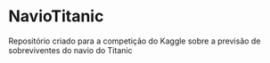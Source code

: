 # NavioTitanic
Repositório criado para a competição do Kaggle sobre a previsão de sobreviventes do navio do Titanic
